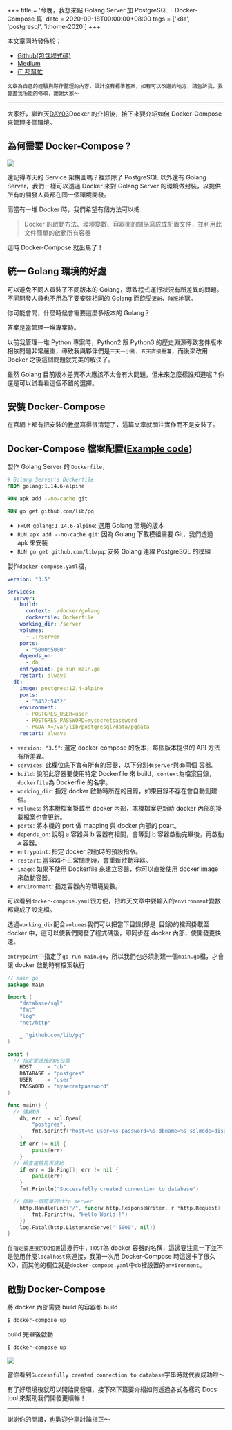 +++
title = '今晚，我想來點 Golang Server 加 PostgreSQL - Docker-Compose 篇'
date = 2020-09-18T00:00:00+08:00
tags = ['k8s', 'postgresql', 'ithome-2020']
+++

本文章同時發佈於：

- [Github(包含程式碼)](https://github.com/superj80820/2020-ithelp-contest/blob/master/DAY04)
- [Medium](https://medium.com/%E9%AB%92%E6%A1%B6%E5%AD%90/day4-%E4%BB%8A%E6%99%9A-%E6%88%91%E6%83%B3%E4%BE%86%E9%BB%9E-golang-server-%E5%8A%A0-postgresql-docker-compose-%E7%AF%87-21f8cb625ed)
- [iT 邦幫忙](https://ithelp.ithome.com.tw/articles/10239305)

```
文章為自己的經驗與夥伴整理的內容，設計沒有標準答案，如有可以改進的地方，請告訴我，我會盡我所能的修改，謝謝大家～
```

---

大家好，繼昨天[DAY03](https://github.com/superj80820/2020-ithelp-contest/blob/master/DAY03)Docker 的介紹後，接下來要介紹如何 Docker-Compose 來管理多個環境。

## 為何需要 Docker-Compose ?

[//]: # "(./digimon-service.drawio.png)"

![](https://i.imgur.com/DWOgVSr.png)

還記得昨天的 Service 架構圖嗎？裡頭除了 PostgreSQL 以外還有 Golang Server，我們一樣可以透過 Docker 來對 Golang Server 的環境做封裝，以提供所有的開發人員都在同一個環境開發。

而當有一堆 Docker 時，我們希望有個方法可以把

> Docker 的啟動方法、環境變數、容器間的關係寫成成配置文件，並利用此文件簡單的啟動所有容器

這時 Docker-Compose 就出馬了！

## 統一 Golang 環境的好處

可以避免不同人員裝了不同版本的 Golang，導致程式運行狀況有所差異的問題。不同開發人員也不用為了要安裝相同的 Golang 而飽受`更新`、`降版`地獄。

你可能會問，什麼時候會需要這麼多版本的 Golang？

答案是當管理一堆專案時。

以前我管理一堆 Python 專案時，Python2 跟 Python3 的歷史淵源導致套件版本相依問題非常嚴重，導致我與夥伴們是`三天一小亂，五天直接重灌`，而後來改用 Docker 之後這個問題就完美的解決了。

雖然 Golang 目前版本差異不大應該不太會有大問題，但未來怎麼樣誰知道呢？你還是可以試看看這個不錯的選擇。

## 安裝 Docker-Compose

在官網上都有把安裝的[教學](https://docs.docker.com/compose/install/)寫得很清楚了，這篇文章就關注實作而不是安裝了。

## Docker-Compose 檔案配置([Example code](https://github.com/superj80820/2020-ithelp-contest/blob/master/DAY04))

製作 Golang Server 的 `Dockerfile`，

```Dockerfile
# Golang Server's Dockerfile
FROM golang:1.14.6-alpine

RUN apk add --no-cache git

RUN go get github.com/lib/pq
```

- `FROM golang:1.14.6-alpine`: 選用 Golang 環境的版本
- `RUN apk add --no-cache git`: 因為 Golang 下載模組需要 Git，我們透過 apk 來安裝
- `RUN go get github.com/lib/pq`: 安裝 Golang 連線 PostgreSQL 的模組

製作`docker-compose.yaml`檔，

```docker-compose.yaml
version: "3.5"

services:
  server:
    build:
      context: ./docker/golang
      dockerfile: Dockerfile
    working_dir: /server
    volumes:
      - .:/server
    ports:
      - "5000:5000"
    depends_on:
      - db
    entrypoint: go run main.go
    restart: always
  db:
    image: postgres:12.4-alpine
    ports:
      - "5432:5432"
    environment:
      - POSTGRES_USER=user
      - POSTGRES_PASSWORD=mysecretpassword
      - PGDATA=/var/lib/postgresql/data/pgdata
    restart: always
```

- `version: "3.5"`: 選定 docker-compose 的版本，每個版本提供的 API 方法有所差異。
- `services`: 此欄位底下會有所有的容器，以下分別有`server`與`db`兩個 容器。
- `build`: 說明此容器要使用特定 Dockerfile 來 build，`context`為檔案目錄，`dockerfile`為 Dockerfile 的名字。
- `working_dir`: 指定 docker 啟動時所在的目錄，如果目錄不存在會自動創建一個。
- `volumes`: 將本機檔案掛載至 docker 內部，本機檔案更新時 docker 內部的掛載檔案也會更新。
- `ports`: 將本機的 port 做 mapping 與 docker 內部的 poart。
- `depends_on`: 說明 a 容器與 b 容器有相關，會等到 b 容器啟動完畢後，再啟動 a 容器。
- `entrypoint`: 指定 docker 啟動時的預設指令。
- `restart`: 當容器不正常關閉時，會重新啟動容器。
- `image`: 如果不使用 Dockerfile 來建立容器，你可以直接使用 docker image 來啟動容器。
- `environment`: 指定容器內的環境變數。

可以看到`docker-compose.yaml`很方便，把昨天文章中要輸入的`environment`變數都變成了設定檔。

透過`working_dir`配合`volumes`我們可以把當下目錄(即是`.`目錄)的檔案掛載至 docker 中，這可以使我們開發了程式碼後，即同步在 docker 內部，使開發更快速。

`entrypoint`中指定了`go run main.go`，所以我們也必須創建一個`main.go`檔，才會讓 docker 啟動時有檔案執行

```go
// main.go
package main

import (
	"database/sql"
	"fmt"
	"log"
	"net/http"

	_ "github.com/lib/pq"
)

const (
  // 指定要連接的DB位置
	HOST     = "db"
	DATABASE = "postgres"
	USER     = "user"
	PASSWORD = "mysecretpassword"
)

func main() {
  // 連接DB
	db, err := sql.Open(
		"postgres",
		fmt.Sprintf("host=%s user=%s password=%s dbname=%s sslmode=disable", HOST, USER, PASSWORD, DATABASE),
	)
	if err != nil {
		panic(err)
	}
  // 檢查連接是否成功
	if err = db.Ping(); err != nil {
		panic(err)
	}
	fmt.Println("Successfully created connection to database")

  // 啟動一個簡單的http server
	http.HandleFunc("/", func(w http.ResponseWriter, r *http.Request) {
		fmt.Fprintf(w, "Hello World!!")
	})
	log.Fatal(http.ListenAndServe(":5000", nil))
}
```

在`指定要連接的DB位置`這幾行中，`HOST`為 docker 容器的名稱，這邊要注意一下並不是使用什麼`localhost`來連接，我第一次用 Docker-Compose 時這邊卡了很久 XD，而其他的欄位就是`docker-compose.yaml`中`db`裡設置的`environment`。

## 啟動 Docker-Compose

將 docker 內部需要 build 的容器都 build

```bash
$ docker-compose up
```

build 完畢後啟動

```bash
$ docker-compose up
```

![](https://i.imgur.com/N0mREyT.png)

當你看到`Successfully created connection to database`字串時就代表成功啦～

有了好環境後就可以開始開發囉，接下來下篇要介紹如何透過各式各樣的 Docs tool 來幫助我們開發更順暢！

---

謝謝你的閱讀，也歡迎分享討論指正～
